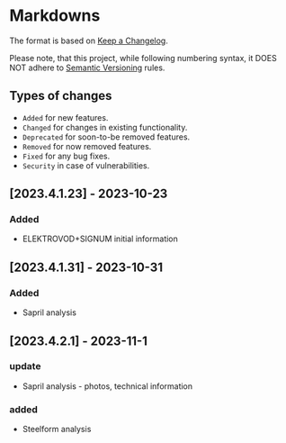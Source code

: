 # Markdowns

The format is based on [Keep a Changelog](http://keepachangelog.com/en/1.0.0/).

Please note, that this project, while following numbering syntax, it DOES NOT
adhere to [Semantic Versioning](http://semver.org/spec/v2.0.0.html) rules.

## Types of changes

* ```Added``` for new features.
* ```Changed``` for changes in existing functionality.
* ```Deprecated``` for soon-to-be removed features.
* ```Removed``` for now removed features.
* ```Fixed``` for any bug fixes.
* ```Security``` in case of vulnerabilities.

## [2023.4.1.23] - 2023-10-23

### Added
- ELEKTROVOD+SIGNUM initial information

## [2023.4.1.31] - 2023-10-31

### Added
- Sapril analysis

## [2023.4.2.1] - 2023-11-1

### update
- Sapril analysis - photos, technical information
### added
- Steelform analysis

